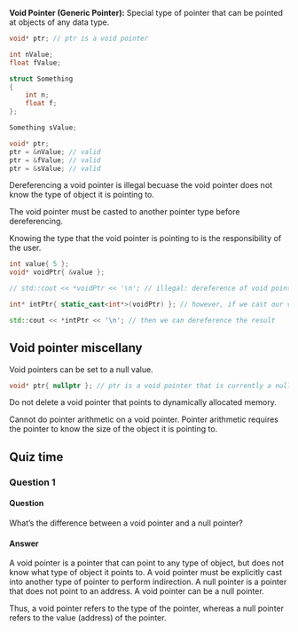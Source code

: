 **Void Pointer (Generic Pointer):** Special type of pointer that can be pointed at objects of any data type. 

```cpp
void* ptr; // ptr is a void pointer
```

```cpp
int nValue;
float fValue;

struct Something
{
    int n;
    float f;
};

Something sValue;

void* ptr;
ptr = &nValue; // valid
ptr = &fValue; // valid
ptr = &sValue; // valid
```
Dereferencing a void pointer is illegal becuase the void pointer does not know the type of object it is pointing to.

The void pointer must be casted to another pointer type before dereferencing.

Knowing the type that the void pointer is pointing to is the responsibility of the user.

```cpp
int value{ 5 };
void* voidPtr{ &value };

// std::cout << *voidPtr << '\n'; // illegal: dereference of void pointer

int* intPtr{ static_cast<int*>(voidPtr) }; // however, if we cast our void pointer to an int pointer...

std::cout << *intPtr << '\n'; // then we can dereference the result
```

## Void pointer miscellany
Void pointers can be set to a null value.
```cpp
void* ptr{ nullptr }; // ptr is a void pointer that is currently a null pointer
```

Do not delete a void pointer that points to dynamically allocated memory.

Cannot do pointer arithmetic on a void pointer. Pointer arithmetic requires the pointer to know the size of the object it is pointing to.

## Quiz time
### Question 1
#### Question
What’s the difference between a void pointer and a null pointer?
#### Answer
A void pointer is a pointer that can point to any type of object, but does not know what type of object it points to. A void pointer must be explicitly cast into another type of pointer to perform indirection. A null pointer is a pointer that does not point to an address. A void pointer can be a null pointer.

Thus, a void pointer refers to the type of the pointer, whereas a null pointer refers to the value (address) of the pointer.